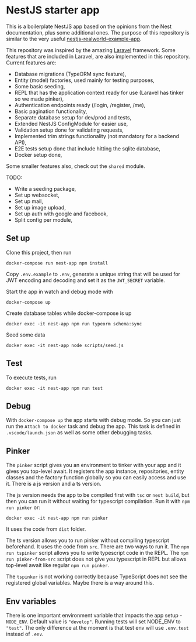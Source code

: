 # NestJS starter app

This is a boilerplate NestJS app based on the opinions from the Nest documentation, plus some additional ones. The purpose of this repository is similar to the very useful [nestjs-realworld-example-app](https://github.com/lujakob/nestjs-realworld-example-app).

This repository was inspired by the amazing [Laravel](https://laravel.com/) framework. Some features that are included in Laravel, are also implemented in this repository. Current features are:

- Database migrations (TypeORM sync feature),
- Entity (model) factories, used mainly for testing purposes,
- Some basic seeding,
- REPL that has the application context ready for use (Laravel has tinker so we made pinker),
- Authentication endpoints ready (/login, /register, /me),
- Basic pagination functionality,
- Separate database setup for dev/prod and tests,
- Extended NestJS ConfigModule for easier use,
- Validation setup done for validating requests,
- Implemented trim strings functionality (not mandatory for a backend API),
- E2E tests setup done that include hitting the sqlite database,
- Docker setup done,

Some smaller features also, check out the `shared` module.

TODO:

- Write a seeding package,
- Set up websocket,
- Set up mail,
- Set up image upload,
- Set up auth with google and facebook,
- Split config per module,

## Set up

Clone this project, then run

`docker-compose run nest-app npm install`

Copy `.env.example` to `.env`, generate a unique string that will be used for JWT encoding and decoding and set it as the `JWT_SECRET` variable.

Start the app in watch and debug mode with

`docker-compose up`

Create database tables while docker-compose is up

`docker exec -it nest-app npm run typeorm schema:sync`

Seed some data

`docker exec -it nest-app node scripts/seed.js`

## Test

To execute tests, run

`docker exec -it nest-app npm run test`

## Debug

With `docker-compose up` the app starts with debug mode. So you can just run the `Attach to docker` task and debug the app. This task is defined in `.vscode/launch.json` as well as some other debugging tasks.

## Pinker

The `pinker` script gives you an environment to tinker with your app and it gives you top-level await. It registers the app instance, repositories, entity classes and the factory function globally so you can easily access and use it. There is a js version and a ts version.

The js version needs the app to be compiled first with `tsc` or `nest build`, but then you can run it without waiting for typescript compilation. Run it with `npm run pinker` or:

`docker exec -it nest-app npm run pinker`

It uses the code from `dist` folder.

The ts version allows you to run pinker without compiling typescript beforehand. It uses the code from `src`. There are two ways to run it. The `npm run tspinker` script allows you to write typescript code in the REPL. The `npm run pinker-from-src` script does not give you typescript in REPL but allows top-level await like regular `npm run pinker`.

The `tspinker` is not working correctly because TypeScript does not see the registered global variables. Maybe there is a way around this.

## Env variables

There is one important environment variable that impacts the app setup - `NODE_ENV`. Default value is `"develop"`. Running tests will set NODE_ENV to `"test"`. The only difference at the moment is that test env will use `.env.test` instead of `.env`.